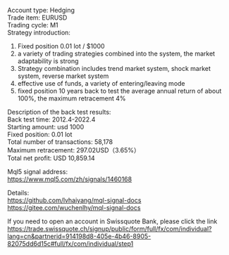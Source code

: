 Account type: Hedging  
Trade item: EURUSD  
Trading cycle: M1  
Strategy introduction:  
1. Fixed position 0.01 lot / $1000  
2. a variety of trading strategies combined into the system, the market adaptability is strong  
3. Strategy combination includes trend market system, shock market system, reverse market system  
4. effective use of funds, a variety of entering/leaving mode   
5. fixed position 10 years back to test the average annual return of about 100%, the maximum retracement 4%  
  
Description of the back test results:  
Back test time: 2012.4-2022.4  
Starting amount: usd 1000  
Fixed position: 0.01 lot  
Total number of transactions: 58,178  
Maximum retracement: 297.02USD（3.65%）    
Total net profit: USD 10,859.14 
  
Mql5 signal address:  
https://www.mql5.com/zh/signals/1460168  
  
Details:  
https://github.com/lvhaiyang/mql-signal-docs  
https://gitee.com/wuchenlhy/mql-signal-docs  
  
If you need to open an account in Swissquote Bank, please click the link  
https://trade.swissquote.ch/signup/public/form/full/fx/com/individual?lang=cn&partnerid=914198d8-405e-4b46-8905-82075dd6d15c#full/fx/com/individual/step1
